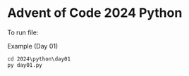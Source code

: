 # Advent of Code 2024 Python

To run file:

Example (Day 01)
```
cd 2024\python\day01
py day01.py
```
